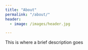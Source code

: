 ```yaml
---
title: "About"
permalink: "/about/"
header:
  - image: /images/header.jpg

---
```


This is where a brief description goes
